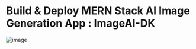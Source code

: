 # Build & Deploy MERN Stack AI Image Generation App : ImageAI-DK

![image](https://github.com/DarshaK1Just/ImageAI/assets/88178092/442883fb-a3ec-4445-b4d2-5d61adcf0596)

